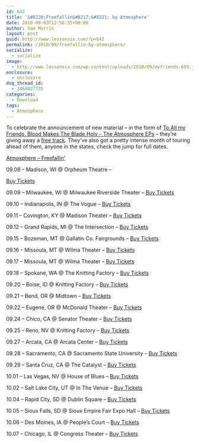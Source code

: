 ```yaml
---
id: 642
title: '&#8220;Freefallin&#8217;&#8221; by Atmosphere'
date: 2010-09-03T12:56:35+00:00
author: Sam Morris
layout: post
guid: http://www.lessonsix.com/?p=642
permalink: /2010/09/freefallin-by-atmosphere/
socialize:
  - socialize
image:
  - http://www.lessonsix.com/wp-content/uploads/2010/09/myfriends-693.jpg
enclosure:
  - enclosure
dsq_thread_id:
  - 3468827735
categories:
  - Download
tags:
  - Atmosphere
---
```

To celebrate the announcement of new material &#8211; in the form of [To All my Friends, Blood Makes The Blade Holy &#8211; The Atmosphere EPs](http://itunes.apple.com/us/preorder/to-all-my-friends-blood-makes/id389791886) &#8211; they&#8217;re giving away a [free track](http://rhymesayers.com/radio/index.php?id=318). They&#8217;ve also got a pretty intense month of touring ahead of them, anyone in the states, check the jump for full dates.

[Atmosphere &#8211; Freefallin&#8217;](http://www.lessonsix.com/wp-content/uploads/2010/09/11Freefallin.mp3)

<!--more-->09.08 &#8211; Madison, WI @ Orpheum Theatre &#8211; 

<a title="Opens in a new window" rel="external" href="http://www.ticketmaster.com/event/070044F6888E57A2" target="_blank">Buy Tickets</a>
  
09.09 &#8211; Milwaukee, WI @ Milwaukee Riverside Theater &#8211; <a title="Opens in a new window" rel="external" href="http://purchase.tickets.com/buy/TicketPurchase?agency=RIVERSIDE&pid=6821740" target="_blank">Buy Tickets</a>
  
09.10 &#8211; Indianapolis, IN @ The Vogue &#8211; <a title="Opens in a new window" rel="external" href="http://www.ticketmaster.com/event/050044F7CCECD00A?artistid=717322&majorcatid=10001&minorcatid=3" target="_blank">Buy Tickets</a>
  
09.11 &#8211; Covington, KY @ Madison Theater &#8211; <a title="Opens in a new window" rel="external" href="http://www.cincyticket.com/eventperformances.asp?evt=394" target="_blank">Buy Tickets</a>
  
09.12 &#8211; Grand Rapids, MI @ The Intersection &#8211; <a title="Opens in a new window" rel="external" href="http://www.ticketmaster.com/event/080044F50C834C15?artistid=717322&majorcatid=10001&minorcatid=3" target="_blank">Buy Tickets</a>
  
09.15 &#8211; Bozeman, MT @ Gallatin Co. Fairgrounds &#8211; <a title="Opens in a new window" rel="external" href="http://www.brownbagtickets.com/event/121022" target="_blank">Buy Tickets</a>
  
09.16 &#8211; Missoula, MT @ Wilma Theater &#8211; <a title="Opens in a new window" rel="external" href="http://www.ticketfly.com/purchase/event/13485" target="_blank">Buy Tickets</a>
  
09.17 &#8211; Missoula, MT @ Wilma Theater &#8211; <a title="Opens in a new window" rel="external" href="http://www.ticketfly.com/purchase/event/13487" target="_blank">Buy Tickets</a>
  
09.18 &#8211; Spokane, WA @ The Knitting Factory &#8211; <a title="Opens in a new window" rel="external" href="http://www.ticketfly.com/purchase/event/12771" target="_blank">Buy Tickets</a>
  
09.20 &#8211; Boise, ID @ Knitting Factory &#8211; <a title="Opens in a new window" rel="external" href="http://www.ticketfly.com/purchase/event/13299" target="_blank">Buy Tickets</a>
  
09.21 &#8211; Bend, OR @ Midtown &#8211; <a title="Opens in a new window" rel="external" href="http://www.bendticket.com/index.php?route=product/product&product_id=118" target="_blank">Buy Tickets</a>
  
09.22 &#8211; Eugene, OR @ McDonald Theater &#8211; <a title="Opens in a new window" rel="external" href="http://ev12.evenue.net/cgi-bin/ncommerce3/SEGetEventInfo?ticketCode=GS:TWS:PMCD10:PMCD0922:&linkID=twspok" target="_blank">Buy Tickets</a>
  
09.24 &#8211; Chico, CA @ Senator Theater &#8211; <a title="Opens in a new window" rel="external" href="http://www.ticketweb.com/t3/sale/SaleEventDetail?dispatch=loadSelectionData&eventId=2783105" target="_blank">Buy Tickets</a>
  
09.25 &#8211; Reno, NV @ Knitting Factory &#8211; <a title="Opens in a new window" rel="external" href="http://www.ticketfly.com/purchase/event/12791" target="_blank">Buy Tickets</a>
  
09.27 &#8211; Arcata, CA @ Arcata Center &#8211; <a href="https://www.efoliotickets.com/FolioProd/PickEvent.aspx?VId=4&EventId=A927A&EventName=Atmosphere%20+%20Guests" target="_blank">Buy Tickets</a>
  
09.28 &#8211; Sacramento, CA @ Sacramento State University &#8211; <a title="Opens in a new window" rel="external" href="http://purchase.tickets.com/buy/TicketPurchase?agency=TDC&pid=6820514" target="_blank">Buy Tickets</a>
  
09.29 &#8211; Santa Cruz, CA @ The Catalyst &#8211; <a title="Opens in a new window" rel="external" href="http://catalyst.inhousetickets.com/events/117867/ATMOSPHERE" target="_blank">Buy Tickets</a>
  
10.01 &#8211; Las Vegas, NV @ House of Blues &#8211; <a title="Opens in a new window" rel="external" href="http://www.livenation.com/event/170044F7A4FE6DE8?crosssite=TM_US:717322:188737" target="_blank">Buy Tickets</a>
  
10.02 &#8211; Salt Lake City, UT @ In The Venue &#8211; <a title="Opens in a new window" rel="external" href="http://smithstix.com/events/item/root/atmosphere-oct-2" target="_blank">Buy Tickets</a>
  
10.04 &#8211; Rapid City, SD @ Dublin Square &#8211; <a href="https://www.etix.com/ticket/online/performanceSearch.jsp?performance_id=1290179&cobrand=tickets300" target="_blank">Buy Tickets</a>
  
10.05 &#8211; Sioux Falls, SD @ Sioux Empire Fair Expo Hall &#8211; <a title="Opens in a new window" rel="external" href="http://store.collectiveeffortsunion.com/" target="_blank">Buy Tickets</a>
  
10.06 &#8211; Des Moines, IA @ People&#8217;s Court &#8211; <a title="Opens in a new window" rel="external" href="http://www.midwestix.com/websales/pages/TicketSearchCriteria.aspx?og=f730e082-7502-404b-856c-3900b646d5d3&evtinfo=27308%7Ea6a91195-40fc-4cc3-a7c4-6b7818649281&" target="_blank">Buy Tickets</a>
  
10.07 &#8211; Chicago, IL @ Congress Theater &#8211; <a title="Opens in a new window" rel="external" href="http://www.clubtix.net/atmosphere--to-all-my-friends-tour-tickets-18583" target="_blank">Buy Tickets</a>